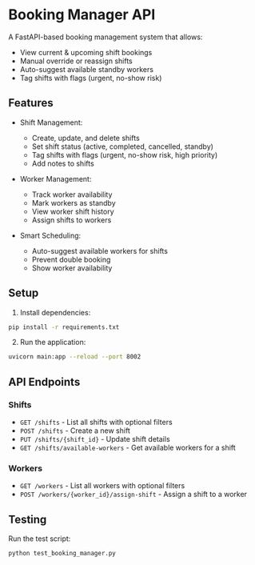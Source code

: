# Booking Manager API

A FastAPI-based booking management system that allows:
- View current & upcoming shift bookings
- Manual override or reassign shifts
- Auto-suggest available standby workers
- Tag shifts with flags (urgent, no-show risk)

## Features

- Shift Management:
  - Create, update, and delete shifts
  - Set shift status (active, completed, cancelled, standby)
  - Tag shifts with flags (urgent, no-show risk, high priority)
  - Add notes to shifts

- Worker Management:
  - Track worker availability
  - Mark workers as standby
  - View worker shift history
  - Assign shifts to workers

- Smart Scheduling:
  - Auto-suggest available workers for shifts
  - Prevent double booking
  - Show worker availability

## Setup

1. Install dependencies:
```bash
pip install -r requirements.txt
```

2. Run the application:
```bash
uvicorn main:app --reload --port 8002
```

## API Endpoints

### Shifts
- `GET /shifts` - List all shifts with optional filters
- `POST /shifts` - Create a new shift
- `PUT /shifts/{shift_id}` - Update shift details
- `GET /shifts/available-workers` - Get available workers for a shift

### Workers
- `GET /workers` - List all workers with optional filters
- `POST /workers/{worker_id}/assign-shift` - Assign a shift to a worker

## Testing

Run the test script:
```bash
python test_booking_manager.py
```
